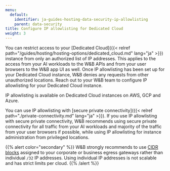 ```yaml
---
menu:
  default:
    identifier: ja-guides-hosting-data-security-ip-allowlisting
    parent: data-security
title: Configure IP allowlisting for Dedicated Cloud
weight: 3
---
```


You can restrict access to your [Dedicated Cloud]({{< relref path="/guides/hosting/hosting-options/dedicated_cloud.md" lang="ja" >}}) instance from only an authorized list of IP addresses. This applies to the access from your AI workloads to the W&B APIs and from your user browsers to the W&B app UI as well. Once IP allowlisting has been set up for your Dedicated Cloud instance, W&B denies any requests from other unauthorized locations. Reach out to your W&B team to configure IP allowlisting for your Dedicated Cloud instance.

IP allowlisting is available on Dedicated Cloud instances on AWS, GCP and Azure.

You can use IP allowlisting with [secure private connectivity]({{< relref path="./private-connectivity.md" lang="ja" >}}). If you use IP allowlisting with secure private connectivity, W&B recommends using secure private connectivity for all traffic from your AI workloads and majority of the traffic from your user browsers if possible, while using IP allowlisting for instance administration from privileged locations.

{{% alert color="secondary" %}}
W&B strongly recommends to use [CIDR blocks](https://en.wikipedia.org/wiki/Classless_Inter-Domain_Routing) assigned to your corporate or business egress gateways rather than individual `/32` IP addresses. Using individual IP addresses is not scalable and has strict limits per cloud.
{{% /alert %}}
